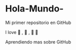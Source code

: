# Hola-Mundo-

Mi primer repositorio en GitHub

I love :hotdog: , :pizza: , :icecream: 🥩

Aprendiendo mas sobre GitHub

